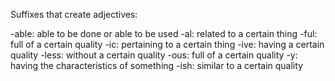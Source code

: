 Suffixes that create adjectives:

-able: able to be done or able to be used
-al: related to a certain thing
-ful: full of a certain quality
-ic: pertaining to a certain thing
-ive: having a certain quality
-less: without a certain quality
-ous: full of a certain quality
-y: having the characteristics of something
-ish: similar to a certain quality
